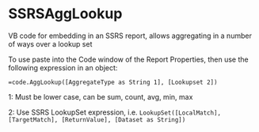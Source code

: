 # SSRSAggLookup
VB code for embedding in an SSRS report, allows aggregating in a number of ways over a lookup set

To use paste into the Code window of the Report Properties, then use the following expression in an object:

`=code.AggLookup([AggregateType as String 1], [Lookupset 2])`

1: Must be lower case, can be sum, count, avg, min, max

2: Use SSRS LookupSet expression, i.e. `LookupSet([LocalMatch], [TargetMatch], [ReturnValue], [Dataset as String])`


